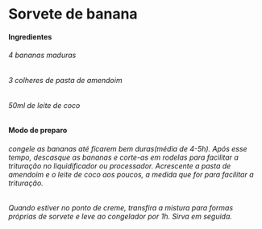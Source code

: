# Sorvete de banana

#### Ingredientes

###### 4 bananas maduras

###### 3 colheres de pasta de amendoim

###### 50ml de leite de coco

#### Modo de preparo

###### congele as bananas até ficarem bem duras(média de 4-5h). Após esse tempo, descasque as bananas e corte-as em rodelas para facilitar a trituração no liquidificador ou processador. Acrescente  a pasta de amendoim e o leite de coco aos poucos, a medida que for para facilitar a trituração. 

###### Quando estiver no ponto de creme, transfira a mistura para formas próprias de sorvete e leve ao congelador por 1h. Sirva em seguida.





